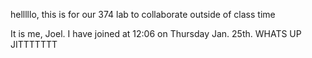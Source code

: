 helllllo, this is for our 374 lab to collaborate outside of class time

It is me, Joel. I have joined at 12:06 on Thursday Jan. 25th. WHATS UP JITTTTTTT
